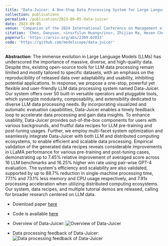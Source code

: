 ```yaml
---
title: "Data-Juicer: A One-Stop Data Processing System for Large Language Models"
collection: publications
permalink: /publication/2023-09-05-data-juicer
date: 2023-09-05
venue: 'Companion of the 2024 International Conference on Management of Data'
citation: 'Chen, Daoyuan, <ins>Yilun Huang</ins>, Zhijian Ma, Hesen Chen, Xuchen Pan, Ce Ge, Dawei Gao et al. "Data-juicer: A one-stop data processing system for large language models." In Companion of the 2024 International Conference on Management of Data, pp. 120-134. 2024.'
paperurl: 'https://arxiv.org/abs/2309.02033'
code: 'https://github.com/modelscope/data-juicer'
---
```


<strong>Abstraction</strong>: The immense evolution in Large Language Models (LLMs) has underscored the importance of massive, diverse, and high-quality data. Despite this, existing open-source tools for LLM data processing remain limited and mostly tailored to specific datasets, with an emphasis on the reproducibility of released data over adaptability and usability, inhibiting potential applications. In response, we propose a one-stop, powerful yet flexible and user-friendly LLM data processing system named Data-Juicer. Our system offers over 50 built-in versatile operators and pluggable tools, which synergize modularity, composability, and extensibility dedicated to diverse LLM data processing needs. By incorporating visualized and automatic evaluation capabilities, Data-Juicer enables a timely feedback loop to accelerate data processing and gain data insights. To enhance usability, Data-Juicer provides out-of-the-box components for users with various backgrounds, and fruitful data recipes for LLM pre-training and post-tuning usages. Further, we employ multi-facet system optimization and seamlessly integrate Data-Juicer with both LLM and distributed computing ecosystems, to enable efficient and scalable data processing. Empirical validation of the generated data recipes reveals considerable improvements in LLaMA performance for various pre-training and post-tuning cases, demonstrating up to 7.45% relative improvement of averaged score across 16 LLM benchmarks and 16.25% higher win rate using pair-wise GPT-4 evaluation. The system's efficiency and scalability are also validated, supported by up to 88.7% reduction in single-machine processing time, 77.1% and 73.1% less memory and CPU usage respectively, and 7.91x processing acceleration when utilizing distributed computing ecosystems. Our system, data recipes, and multiple tutorial demos are released, calling for broader research centered on LLM data.

- Download paper [here](https://arxiv.org/abs/2309.02033)
- Code is available [here](https://github.com/modelscope/data-juicer)

- Overview of Data-Juicer:
![Overview of Data-Juicer](https://img.alicdn.com/imgextra/i4/O1CN01uvLL0T1VIaX28dMLg_!!6000000002630-2-tps-2509-1192.png)

- Data processing feedback of Data-Juicer:
![Data processing feedback of Data-Juicer](https://img.alicdn.com/imgextra/i1/O1CN011E99C01ndLZ55iCUS_!!6000000005112-0-tps-2701-1050.jpg)